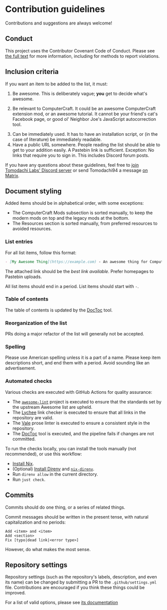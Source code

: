 <!--
SPDX-FileCopyrightText: 2024 awesome-computercraft contributors

SPDX-License-Identifier: CC-BY-SA-4.0
-->

# Contribution guidelines
<!-- vale Google.Exclamation = NO -->
Contributions and suggestions are always welcome!
<!-- vale Google.Exclamation = YES -->

## Conduct

This project uses the Contributor Covenant Code of Conduct. Please see [the full text](./CODE_OF_CONDUCT.md) for more information, including for methods to report violations.

## Inclusion criteria

If you want an item to be added to the list, it must:

1. Be awesome. This is deliberately vague; **you** get to decide what's awesome.
<!-- vale Vale.Spelling = NO -->
2. Be relevant to ComputerCraft. It could be an awesome ComputerCraft extension mod, or an awesome tutorial. It cannot be your friend's cat's Facebook page, or good ol' Neighbor Joe's JavaScript autocorrection tool.
<!-- vale Vale.Spelling = YES -->
3. Can be immediately used. It has to have an installation script, or (in the case of literature) be immediately readable.
4. Have a public URL somewhere. People reading the list should be able to get to your addition easily. A Pastebin link is sufficient. Exception: No links that require you to sign in. This includes Discord forum posts.

If you have any questions about these guidelines, feel free to [join Tomodachi Labs' Discord server](https://discord.gg/Xs3VKNJrMb) or send Tomodachi94 a message [on Matrix](https://matrix.to/#/#awesome-computercraft:matrix.org).

## Document styling

Added items should be in alphabetical order, with some exceptions:
- The ComputerCraft Mods subsection is sorted manually, to keep the modern mods on top and the legacy mods at the bottom.
- The Resources section is sorted manually, from preferred resources to avoided resources.

### List entries

For all list items, follow this format:

```md
- [My Awesome Thing](https://example.com) - An awesome thing for ComputerCraft.
```

The attached link should be the *best link available*. Prefer homepages to Pastebin uploads.

All list items should end in a period. List items should start with `-`.

### Table of contents

The table of contents is updated by the [DocToc](https://github.com/thlorenz/doctoc) tool.

### Reorganization of the list

PRs doing a major refactor of the list will generally not be accepted.

### Spelling

Please use American spelling unless it is a part of a name. Please keep item descriptions short, and end them with a period. Avoid sounding like an advertisement.

### Automated checks

Various checks are executed with GitHub Actions for quality assurance:
* The [`awesome-lint`](https://github.com/sindresorhus/awesome-lint) project is executed to ensure that the standards set by the upstream Awesome list are upheld.
* The [Lychee](https://lychee.cli.rs/introduction/) link checker is executed to ensure that all links in the repository are valid.
* The [Vale](https://vale.sh) prose linter is executed to ensure a consistent style in the repository.
* The [DocToc](https://github.com/thlorenz/doctoc) tool is executed, and the pipeline fails if changes are not committed.

To run the checks locally, you can install the tools manually (not recommended), or use this workflow:
* [Install Nix](https://nixos.org).
* (Optional) [Install Direnv](https://direnv.net/) and [`nix-direnv`](https://github.com/nix-community/nix-direnv).
* Run `direnv allow` in the current directory.
* Run `just check`.

## Commits

Commits should do one thing, or a series of related things.

Commit messages should be written in the present tense, with natural capitalization and no periods:

```
Add <item> and <item>
Add <section>
Fix [typo|dead link|<error type>]
```

However, do what makes the most sense.

## Repository settings

Repository settings (such as the repository's labels, description, and even its name) can be changed by submitting a PR to the `.github/settings.yml` file. Contributions are encouraged if you think these things could be improved.

For a list of valid options, please see [its documentation](https://probot.github.io/apps/settings/)
